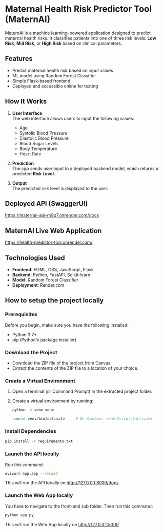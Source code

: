 # Maternal Health Risk Predictor Tool (MaternAI)

MaternAI is a machine learning-powered application designed to predict maternal health risks. It classifies patients into one of three risk levels: **Low Risk**, **Mid Risk**, or **High Risk** based on clinical parameters.

## Features
- Predict maternal health risk based on input values
- ML model using Random Forest Classifier
- Simple Flask-based frontend
- Deployed and accessible online for testing

## How It Works
1. **User Interface**  
   The web interface allows users to input the following values:
   - Age
   - Systolic Blood Pressure
   - Diastolic Blood Pressure
   - Blood Sugar Levels
   - Body Temperature
   - Heart Rate
    
2. **Prediction**  
   The app sends user input to a deployed backend model, which returns a predicted **Risk Level**.

3. **Output**  
   The predicted risk level is displayed to the user.

## Deployed API (SwaggerUI)
https://maternai-api-m9q7.onrender.com/docs

## MaternAI Live Web Application
https://health-predictor-tool.onrender.com/

## Technologies Used
- **Frontend**: HTML, CSS, JavaScript, Flask
- **Backend**: Python, FastAPI, Scikit-learn
- **Model**: Random Forest Classifier
- **Deployment**: Render.com

## How to setup the project locally
### Prerequisites
Before you begin, make sure you have the following installed:

- Python 3.7+
- pip (Python's package installer)

### Download the Project
- Download the ZIP file of the project from Canvas.
- Extract the contents of the ZIP file to a location of your choice.

### Create a Virtual Environment
1. Open a terminal (or Command Prompt) in the extracted project folder.
2. Create a virtual environment by running:

   ```bash
   python -m venv venv

   source venv/bin/activate     # On Windows: venv\Scripts\activate

### Install Dependencies
```bash
pip install -r requirements.txt

```
### Launch the API locally
Run this command:
```bash
uvicorn app:app --reload
```
This will run the API locally on http://127.0.0.1:8000/docs

### Launch the Web App locally
You have to navigate to the front-end sub folder.
Then run this command:
```bash
python app.py
```
This will run the Web App locally on http://127.0.0.1:5000




